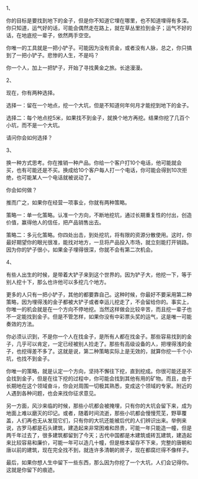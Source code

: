 1、

你的目标是要找到地下的金子，但是你不知道它埋在哪里，也不知道埋得有多深。你只知道，运气好的话，可能会偶然走在路上，就在草丛里捡到金子；运气不好的话，在地底挖一辈子，依然两手空空。

你唯一的工具就是一把小铲子。可能因为没有资金，或者没有人脉，总之，你只搞到了一把小铲子。悲惨的人生，不是吗？

你一个人，加上一把铲子，开始了寻找黄金之旅。长途漫漫。

2、

现在，你有两种选择。

选择一：留在一个地点，挖一个大坑，但是不知道何年何月才能挖到地下的金子。

选择二：每个地点挖5米，如果找不到金子，就换个地方再挖。结果你挖了几百个小坑，而不是一个大坑。

请问你会如何选择？

3、

换一种方式思考。你在推销一种产品。你给一个客户打10个电话，他可能就会买，也有可能还是不买。换成给10个客户每人打一个电话，你可能会得到10次拒绝，也可能某人一个电话就被说动了。

你会如何做？

推而广之，如果你在经营一项事业，你就有两种策略。

策略一：单一化策略。认准一个方向，不断地挖坑，通过长期重复性的付出，创造价值，赢得他人的信任，把产品销售出去。

策略二：多元化策略。你四处出击，到处挖坑，将有限的资源分散使用。这时，你最好期望你的眼光很准，能找对地方，一旦将产品投入市场，就立刻能打开销路。因为你的铲子很小，如果金子埋得很深，你就不会有第二次机会。

4、

有些人出生的时候，是带着大铲子来到这个世界的。因为铲子大，他挖一下，等于别人挖十下，那么也许他可以多挖几个地方。

更多的人只有一把小铲子，其他的都要靠自己。这种时候，你最好不要采用第二种策略，因为埋得浅的金子都被大铲子或者幸运儿挖走了，不会留给你的。事实上，你唯一的机会就是在一个方向不停地挖。当然这样做会比较辛苦，而且挖一辈子也不一定能找到金子。但是不管怎样，如果你没有中彩票头奖的运气，这是唯一可能奏效的方法。

你必须认识到，不是你一个人在找金子，是所有人都在找金子。那些容易找到的金子，几乎可以肯定，一定已经被别人捡走了。那些有高级设备的人，把埋得浅的金子，也挖得差不多了。这就是说，第二种策略实际上是无效的，就算你挖一千个小坑，也找不到金子。

你唯一的策略，就是认定一个方向，坚持不懈往下挖，直到挖成。你很可能还是不会找到金子，但是在往下挖的过程中，你可能会找到其他有用的矿物。而且，由于长期地在这个领域奋斗，你会对周围一切极其熟悉，变成这个领域的专家。附近的人遇到各种问题，也会来找你征求意见。

另一方面，风沙来临的时候，那些小坑都会被掩埋，只有你的大坑会留下来，成为地面上难以磨灭的印记。或者，随着时间流逝，那些小坑都会慢慢荒芜，野草覆盖，人们再也无从发现它们，只有你的大坑还能被后代的人们辨识出来。举例来说，古罗马都是石头建筑，建造起来非常困难和昂贵，可能一年只能造一幢，但是两千年过去了，很多建筑都留到了今天；古代中国都是木建筑或砖瓦建筑，建造起来比较容易和廉价，可能一年可以造几十幢，但是根本留存不下来，完整的唐朝和唐以前的建筑，现在完全找不到，就连许多清朝的房子，现在都腐烂得不像样子。

最后，如果你想人生中留下一些东西，那么因为你挖了一个大坑，人们会记得你。这就是你留下的痕迹。